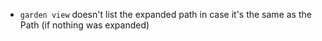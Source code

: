 * `garden view` doesn't list the expanded path in case it's the same as the Path (if nothing was expanded)
